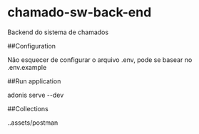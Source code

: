 # chamado-sw-back-end

Backend do sistema de chamados

##Configuration

Não esquecer de configurar o arquivo .env, pode se basear no .env.example

##Run application

adonis serve --dev

##Collections

..assets/postman
